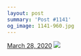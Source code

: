 ```yaml
---
layout: post
summary: 'Post #1141'
og_image: 1141-960.jpg
---
```


<p>
  <time>
    <a href="/1141">March 28, 2020</a>
  </time>
  <a href="/1141">
    <img src="{{ site.assets_url }}/1141-480.jpg" srcset="{{ site.assets_url }}/1141-240.jpg 240w, {{ site.assets_url }}/1141-480.jpg 480w, {{ site.assets_url }}/1141-720.jpg 720w, {{ site.assets_url }}/1141-960.jpg 960w" sizes="(min-width: 700px) 50vw, calc(100vw - 2rem)" />
  </a>
</p>
